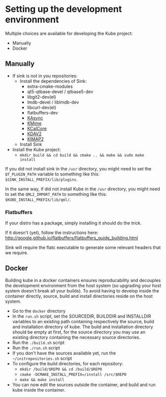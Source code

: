 # Setting up the development environment

Multiple choices are available for developing the Kube project:

- Manually
- Docker

## Manually

- If sink is not in you repositories:
    - Install the dependencies of Sink:
        - extra-cmake-modules
        - qt5-qtbase-devel / qtbase5-dev
        - libgit2-dev(el)
        - lmdb-devel / liblmdb-dev
        - libcurl-dev(el)
        - flatbuffers-dev
        - [KAsync](git://anongit.kde.org/kasync)
        - [KMime](git://anongit.kde.org/kmime)
        - [KCalCore](git://anongit.kde.org/kcalcore)
        - [KDAV2](git://anongit.kde.org/kdav2)
        - [KIMAP2](git://anongit.kde.org/kimap2)
    - Install Sink
- Install the Kube project:
    - `mkdir build && cd build && cmake .. && make && sudo make install`

If you did not install sink in the `/usr` directory, you might need to set the
`QT_PLUGIN_PATH` variable to something like this:
`$SINK_INSTALL_PREFIX/lib/plugins`.

In the same way, if did not install Kube in the `/usr` directory, you might
need to set the `QML2_IMPORT_PATH` to something like this:
`$KUBE_INSTALL_PREFIX/lib/qml/`.

### Flatbuffers

If your distro has a package, simply installing it should do the trick.

If it doesn't (yet), follow the instructions here: http://google.github.io/flatbuffers/flatbuffers_guide_building.html

Sink will require the flatc executable to generate some relevant headers that we require.

## Docker
Building kube in a docker containers ensures reproducability and decouples the development environment from the host system (so upgrading your host system doesn't break all your builds). To avoid having to develop inside the container directly, source, build and install directories reside on the host system.

- Go to the `docker` directory
- In the `run.sh` script, set the SOURCEDIR, BUILDDIR and INSTALLDIR variables
  to an existing path containing respectively the source, build and
  installation directory of kube. The build and installation directory should be
  empty at first, for the source directory you may use an existing directory containing the necessary source directories.
- Run the `./build.sh` script
- Run the `./run.sh` script
- If you don't have the sources available yet, run the `~/initrepositories.sh` script
- To configure the build directories, for each repository:
    - `mkdir /build/$REPO && cd /build/$REPO`
    - `cmake -DCMAKE_INSTALL_PREFIX=/install /src/$REPO`
    - `make && make install`
- You can now edit the sources outside the container, and build and run kube inside the container.

